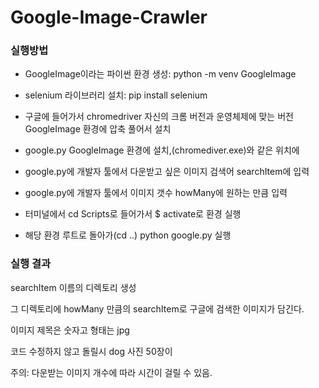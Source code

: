 # Google-Image-Crawler

### 실행방법

  - GoogleImage이라는 파이썬 환경 생성: python -m venv GoogleImage
  
  - selenium 라이브러리 설치: pip install selenium
  
  - 구글에 들어가서 chromedriver 자신의 크롬 버전과 운영체제에 맞는 버전 GoogleImage 환경에 압축 풀어서 설치
  
  - google.py GoogleImage 환경에 설치,(chromediver.exe)와 같은 위치에
  
  - google.py에 개발자 툴에서 다운받고 싶은 이미지 검색어 searchItem에 입력
  
  - google.py에 개발자 툴에서 이미지 갯수 howMany에 원하는 만큼 입력
  
  - 터미널에서 cd Scripts로 들어가서 $ activate로 환경 실행
  
  - 해당 환경 루트로 돌아가(cd ..) python google.py 실행
  
### 실행 결과

  searchItem 이름의 디렉토리 생성
  
  그 디렉토리에 howMany 만큼의 searchItem로 구글에 검색한 이미지가 담긴다.
  
  이미지 제목은 숫자고 형태는 jpg
  
  코드 수정하지 않고 돌릴시 dog 사진 50장이 
  
  주의: 다운받는 이미지 개수에 따라 시간이 걸릴 수 있음. 
  
